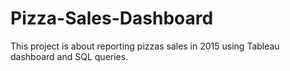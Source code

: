 # Pizza-Sales-Dashboard

This project is about reporting pizzas sales in 2015 using Tableau dashboard and SQL queries. 
